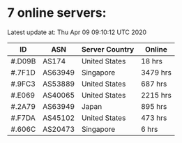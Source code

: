 # 7 online servers:

Latest update at: Thu Apr 09 09:10:12 UTC 2020

| ID | ASN | Server Country | Online |
| -- | --- | -------------- | ------ |
| #.D09B | AS174 | United States | 18 hrs |
| #.7F1D | AS63949 | Singapore | 3479 hrs |
| #.9FC3 | AS53889 | United States | 687 hrs |
| #.E069 | AS40065 | United States | 2215 hrs |
| #.2A79 | AS63949 | Japan | 895 hrs |
| #.F7DA | AS45102 | United States | 473 hrs |
| #.606C | AS20473 | Singapore | 6 hrs |

